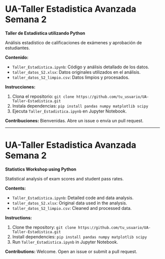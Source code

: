 # UA-Taller Estadistica Avanzada Semana 2

**Taller de Estadística utilizando Python**

Análisis estadístico de calificaciones de exámenes y aprobación de estudiantes.

**Contenido:**

- `Taller_Estadistica.ipynb`: Código y análisis detallado de los datos.
- `taller_datos_S2.xlsx`: Datos originales utilizados en el análisis.
- `taller_datos_S2_limpio.csv`: Datos limpios y procesados.

**Instrucciones:**

1. Clona el repositorio: `git clone https://github.com/tu_usuario/UA-Taller-Estadistica.git`
2. Instala dependencias: `pip install pandas numpy matplotlib scipy`
3. Ejecuta `Taller_Estadistica.ipynb` en Jupyter Notebook.

**Contribuciones:** Bienvenidas. Abre un issue o envía un pull request.

---

# UA-Taller Estadistica Avanzada Semana 2

**Statistics Workshop using Python**

Statistical analysis of exam scores and student pass rates.

**Contents:**

- `Taller_Estadistica.ipynb`: Detailed code and data analysis.
- `taller_datos_S2.xlsx`: Original data used in the analysis.
- `taller_datos_S2_limpio.csv`: Cleaned and processed data.

**Instructions:**

1. Clone the repository: `git clone https://github.com/tu_usuario/UA-Taller-Estadistica.git`
2. Install dependencies: `pip install pandas numpy matplotlib scipy`
3. Run `Taller_Estadistica.ipynb` in Jupyter Notebook.

**Contributions:** Welcome. Open an issue or submit a pull request.